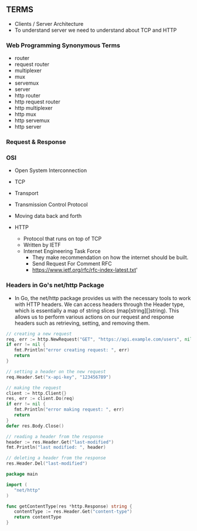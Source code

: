 
## TERMS
- Clients / Server Architecture
- To understand server we need to understand about TCP and HTTP 


### Web Programming Synonymous Terms
 - router
 - request router
 - multiplexer
 - mux
 - servemux
 - server
 - http router
 - http request router
 - http multiplexer
 - http mux
 - http servemux
 - http server



### Request & Response


### OSI
 - Open System Interconnection 

 - TCP
  - Transport
  - Transmission Control Protocol
  - Moving data back and forth
- HTTP
  - Protocol that runs on top of TCP
  - Written by IETF
  - Internet Engineering Task Force
    - They make recommendation on how the internet should be built.
    - Send Request For Comment RFC
    - https://www.ietf.org/rfc/rfc-index-latest.txt'


### Headers in Go's net/http Package
 - In Go, the net/http package provides us with the necessary tools to work with HTTP headers. We can access headers through the Header type, which is essentially a map of string slices (map[string][]string). This allows us to perform various actions on our request and response headers such as retrieving, setting, and removing them.
 ```go
// creating a new request
req, err := http.NewRequest("GET", "https://api.example.com/users", nil)
if err != nil {
	fmt.Println("error creating request: ", err)
	return
}

// setting a header on the new request
req.Header.Set("x-api-key", "123456789")

// making the request
client := http.Client{}
res, err := client.Do(req)
if err != nil {
	fmt.Println("error making request: ", err)
	return
}
defer res.Body.Close()

// reading a header from the response
header := res.Header.Get("last-modified")
fmt.Println("last modified: ", header)

// deleting a header from the response
res.Header.Del("last-modified")
 ```

 ```go
package main

import (
	"net/http"
)

func getContentType(res *http.Response) string {
	contentType := res.Header.Get("content-type")
	return contentType
}

 ```